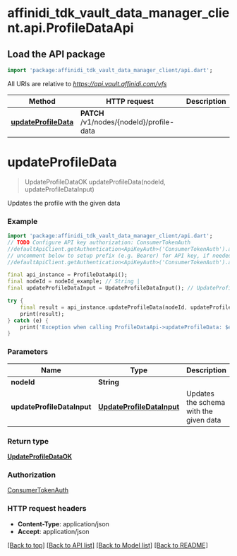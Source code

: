 # affinidi_tdk_vault_data_manager_client.api.ProfileDataApi

## Load the API package

```dart
import 'package:affinidi_tdk_vault_data_manager_client/api.dart';
```

All URIs are relative to *https://api.vault.affinidi.com/vfs*

| Method                                                       | HTTP request                              | Description |
| ------------------------------------------------------------ | ----------------------------------------- | ----------- |
| [**updateProfileData**](ProfileDataApi.md#updateprofiledata) | **PATCH** /v1/nodes/{nodeId}/profile-data |

# **updateProfileData**

> UpdateProfileDataOK updateProfileData(nodeId, updateProfileDataInput)

Updates the profile with the given data

### Example

```dart
import 'package:affinidi_tdk_vault_data_manager_client/api.dart';
// TODO Configure API key authorization: ConsumerTokenAuth
//defaultApiClient.getAuthentication<ApiKeyAuth>('ConsumerTokenAuth').apiKey = 'YOUR_API_KEY';
// uncomment below to setup prefix (e.g. Bearer) for API key, if needed
//defaultApiClient.getAuthentication<ApiKeyAuth>('ConsumerTokenAuth').apiKeyPrefix = 'Bearer';

final api_instance = ProfileDataApi();
final nodeId = nodeId_example; // String |
final updateProfileDataInput = UpdateProfileDataInput(); // UpdateProfileDataInput | Updates the schema with the given data

try {
    final result = api_instance.updateProfileData(nodeId, updateProfileDataInput);
    print(result);
} catch (e) {
    print('Exception when calling ProfileDataApi->updateProfileData: $e\n');
}
```

### Parameters

| Name                       | Type                                                    | Description                            | Notes |
| -------------------------- | ------------------------------------------------------- | -------------------------------------- | ----- |
| **nodeId**                 | **String**                                              |                                        |
| **updateProfileDataInput** | [**UpdateProfileDataInput**](UpdateProfileDataInput.md) | Updates the schema with the given data |

### Return type

[**UpdateProfileDataOK**](UpdateProfileDataOK.md)

### Authorization

[ConsumerTokenAuth](../README.md#ConsumerTokenAuth)

### HTTP request headers

- **Content-Type**: application/json
- **Accept**: application/json

[[Back to top]](#) [[Back to API list]](../README.md#documentation-for-api-endpoints) [[Back to Model list]](../README.md#documentation-for-models) [[Back to README]](../README.md)
